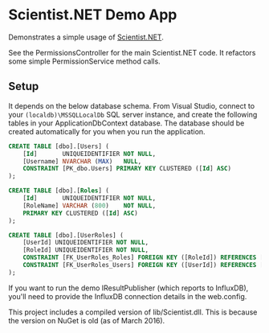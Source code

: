 # Scientist.NET Demo App

Demonstrates a simple usage of [Scientist.NET](https://github.com/Haacked/Scientist.net).

See the PermissionsController for the main Scientist.NET code. It refactors some simple PermissionService method calls.

## Setup

It depends on the below database schema. From Visual Studio, connect to your `(localdb)\MSSQLLocalDb` SQL server
instance, and create the following tables in your ApplicationDbContext database. The database should be created 
automatically for you when you run the application.

```sql
CREATE TABLE [dbo].[Users] (
    [Id]       UNIQUEIDENTIFIER NOT NULL,
    [Username] NVARCHAR (MAX)   NULL,
    CONSTRAINT [PK_dbo.Users] PRIMARY KEY CLUSTERED ([Id] ASC)
);

CREATE TABLE [dbo].[Roles] (
    [Id]       UNIQUEIDENTIFIER NOT NULL,
    [RoleName] VARCHAR (800)    NOT NULL,
    PRIMARY KEY CLUSTERED ([Id] ASC)
);

CREATE TABLE [dbo].[UserRoles] (
    [UserId] UNIQUEIDENTIFIER NOT NULL,
    [RoleId] UNIQUEIDENTIFIER NOT NULL,
    CONSTRAINT [FK_UserRoles_Roles] FOREIGN KEY ([RoleId]) REFERENCES [dbo].[Roles] ([Id]),
    CONSTRAINT [FK_UserRoles_Users] FOREIGN KEY ([UserId]) REFERENCES [dbo].[Users] ([Id])
);
```

If you want to run the demo IResultPublisher (which reports to InfluxDB), you'll need to provide the InfluxDB connection details in the web.config.

This project includes a compiled version of lib/Scientist.dll. This is because the version on NuGet is old (as of March 2016).
